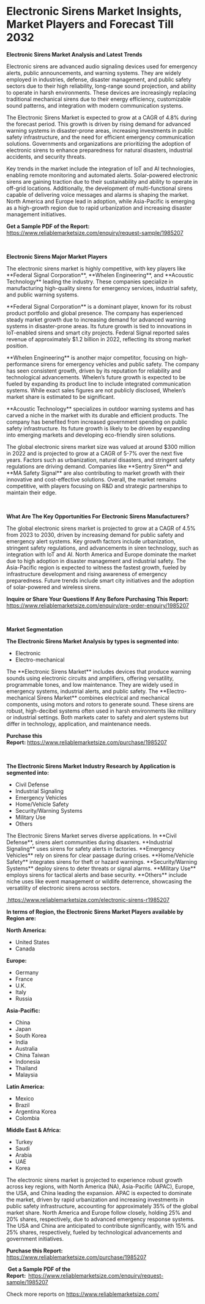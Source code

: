 <p><h1>Electronic Sirens Market Insights, Market Players and Forecast Till 2032</h1></p><p><strong>Electronic Sirens Market Analysis and Latest Trends</strong></p>
<p><p>Electronic sirens are advanced audio signaling devices used for emergency alerts, public announcements, and warning systems. They are widely employed in industries, defense, disaster management, and public safety sectors due to their high reliability, long-range sound projection, and ability to operate in harsh environments. These devices are increasingly replacing traditional mechanical sirens due to their energy efficiency, customizable sound patterns, and integration with modern communication systems.</p><p>The Electronic Sirens Market is expected to grow at a CAGR of 4.8% during the forecast period. This growth is driven by rising demand for advanced warning systems in disaster-prone areas, increasing investments in public safety infrastructure, and the need for efficient emergency communication solutions. Governments and organizations are prioritizing the adoption of electronic sirens to enhance preparedness for natural disasters, industrial accidents, and security threats.</p><p>Key trends in the market include the integration of IoT and AI technologies, enabling remote monitoring and automated alerts. Solar-powered electronic sirens are gaining traction due to their sustainability and ability to operate in off-grid locations. Additionally, the development of multi-functional sirens capable of delivering voice messages and alarms is shaping the market. North America and Europe lead in adoption, while Asia-Pacific is emerging as a high-growth region due to rapid urbanization and increasing disaster management initiatives.</p></p>
<p><strong>Get a Sample PDF of the Report:&nbsp;</strong> <a href="https://www.reliablemarketsize.com/enquiry/request-sample/1985207?utm_campaign=1133&utm_medium=2&utm_source=Github&utm_content=ia&utm_term=22012025&utm_id=electronic-sirens">https://www.reliablemarketsize.com/enquiry/request-sample/1985207</a></p>
<p>&nbsp;</p>
<p><strong>Electronic Sirens Major Market Players</strong></p>
<p><p>The electronic sirens market is highly competitive, with key players like **Federal Signal Corporation**, **Whelen Engineering**, and **Acoustic Technology** leading the industry. These companies specialize in manufacturing high-quality sirens for emergency services, industrial safety, and public warning systems.</p><p>**Federal Signal Corporation** is a dominant player, known for its robust product portfolio and global presence. The company has experienced steady market growth due to increasing demand for advanced warning systems in disaster-prone areas. Its future growth is tied to innovations in IoT-enabled sirens and smart city projects. Federal Signal reported sales revenue of approximately $1.2 billion in 2022, reflecting its strong market position.</p><p>**Whelen Engineering** is another major competitor, focusing on high-performance sirens for emergency vehicles and public safety. The company has seen consistent growth, driven by its reputation for reliability and technological advancements. Whelen’s future growth is expected to be fueled by expanding its product line to include integrated communication systems. While exact sales figures are not publicly disclosed, Whelen’s market share is estimated to be significant.</p><p>**Acoustic Technology** specializes in outdoor warning systems and has carved a niche in the market with its durable and efficient products. The company has benefited from increased government spending on public safety infrastructure. Its future growth is likely to be driven by expanding into emerging markets and developing eco-friendly siren solutions.</p><p>The global electronic sirens market size was valued at around $300 million in 2022 and is projected to grow at a CAGR of 5-7% over the next five years. Factors such as urbanization, natural disasters, and stringent safety regulations are driving demand. Companies like **Sentry Siren** and **MA Safety Signal** are also contributing to market growth with their innovative and cost-effective solutions. Overall, the market remains competitive, with players focusing on R&D and strategic partnerships to maintain their edge.</p></p>
<p>&nbsp;</p>
<p><strong>What Are The Key Opportunities For Electronic Sirens Manufacturers?</strong></p>
<p><p>The global electronic sirens market is projected to grow at a CAGR of 4.5% from 2023 to 2030, driven by increasing demand for public safety and emergency alert systems. Key growth factors include urbanization, stringent safety regulations, and advancements in siren technology, such as integration with IoT and AI. North America and Europe dominate the market due to high adoption in disaster management and industrial safety. The Asia-Pacific region is expected to witness the fastest growth, fueled by infrastructure development and rising awareness of emergency preparedness. Future trends include smart city initiatives and the adoption of solar-powered and wireless sirens.</p></p>
<p><strong>Inquire or Share Your Questions If Any Before Purchasing This Report:</strong> <a href="https://www.reliablemarketsize.com/enquiry/pre-order-enquiry/1985207?utm_campaign=1133&utm_medium=2&utm_source=Github&utm_content=ia&utm_term=22012025&utm_id=electronic-sirens">https://www.reliablemarketsize.com/enquiry/pre-order-enquiry/1985207</a></p>
<p>&nbsp;</p>
<p><strong>Market Segmentation</strong></p>
<p><strong>The Electronic Sirens Market Analysis by types is segmented into:</strong></p>
<p><ul><li>Electronic</li><li>Electro-mechanical</li></ul></p>
<p><p>The **Electronic Sirens Market** includes devices that produce warning sounds using electronic circuits and amplifiers, offering versatility, programmable tones, and low maintenance. They are widely used in emergency systems, industrial alerts, and public safety. The **Electro-mechanical Sirens Market** combines electrical and mechanical components, using motors and rotors to generate sound. These sirens are robust, high-decibel systems often used in harsh environments like military or industrial settings. Both markets cater to safety and alert systems but differ in technology, application, and maintenance needs.</p></p>
<p><strong>Purchase this Report:&nbsp;</strong><a href="https://www.reliablemarketsize.com/purchase/1985207?utm_campaign=1133&utm_medium=2&utm_source=Github&utm_content=ia&utm_term=22012025&utm_id=electronic-sirens">https://www.reliablemarketsize.com/purchase/1985207</a></p>
<p>&nbsp;</p>
<p><strong>The Electronic Sirens Market Industry Research by Application is segmented into:</strong></p>
<p><ul><li>Civil Defense</li><li>Industrial Signaling</li><li>Emergency Vehicles</li><li>Home/Vehicle Safety</li><li>Security/Warning Systems</li><li>Military Use</li><li>Others</li></ul></p>
<p><p>The Electronic Sirens Market serves diverse applications. In **Civil Defense**, sirens alert communities during disasters. **Industrial Signaling** uses sirens for safety alerts in factories. **Emergency Vehicles** rely on sirens for clear passage during crises. **Home/Vehicle Safety** integrates sirens for theft or hazard warnings. **Security/Warning Systems** deploy sirens to deter threats or signal alarms. **Military Use** employs sirens for tactical alerts and base security. **Others** include niche uses like event management or wildlife deterrence, showcasing the versatility of electronic sirens across sectors.</p></p>
<p><a href="https://www.reliablemarketsize.com/electronic-sirens-r1985207?utm_campaign=1133&utm_medium=2&utm_source=Github&utm_content=ia&utm_term=22012025&utm_id=electronic-sirens">&nbsp;https://www.reliablemarketsize.com/electronic-sirens-r1985207</a></p>
<p><strong>In terms of Region, the Electronic Sirens Market Players available by Region are:</strong></p>
<p>
    <p> <strong> North America: </strong>
        <ul>
            <li>United States</li>
            <li>Canada</li>
        </ul>
        </p> 
    <p> <strong> Europe: </strong>
        <ul>
            <li>Germany</li>
            <li>France</li>
            <li>U.K.</li>
            <li>Italy</li>
            <li>Russia</li>
        </ul>
        </p> 
    <p> <strong> Asia-Pacific: </strong>
        <ul>
            <li>China</li>
            <li>Japan</li>
            <li>South Korea</li>
            <li>India</li>
            <li>Australia</li>
            <li>China Taiwan</li>
            <li>Indonesia</li>
            <li>Thailand</li>
            <li>Malaysia</li>
        </ul>
        </p> 
    <p> <strong> Latin America: </strong>
        <ul>
            <li>Mexico</li>
            <li>Brazil</li>
            <li>Argentina Korea</li>
            <li>Colombia</li>
        </ul>
        </p> 
    <p> <strong> Middle East & Africa: </strong>
        <ul>
            <li>Turkey</li>
            <li>Saudi</li>
            <li>Arabia</li>
            <li>UAE</li>
            <li>Korea</li>
        </ul>
    </p>
    </p>
<p><p>The electronic sirens market is projected to experience robust growth across key regions, with North America (NA), Asia-Pacific (APAC), Europe, the USA, and China leading the expansion. APAC is expected to dominate the market, driven by rapid urbanization and increasing investments in public safety infrastructure, accounting for approximately 35% of the global market share. North America and Europe follow closely, holding 25% and 20% shares, respectively, due to advanced emergency response systems. The USA and China are anticipated to contribute significantly, with 15% and 25% shares, respectively, fueled by technological advancements and government initiatives.</p></p>
<p><strong>Purchase this Report: </strong><a href="https://www.reliablemarketsize.com/purchase/1985207?utm_campaign=1133&utm_medium=2&utm_source=Github&utm_content=ia&utm_term=22012025&utm_id=electronic-sirens">https://www.reliablemarketsize.com/purchase/1985207</a></p>
<p>&nbsp;<strong>Get a Sample PDF of the Report:&nbsp;&nbsp;</strong><a href="https://www.reliablemarketsize.com/enquiry/request-sample/1985207?utm_campaign=1133&utm_medium=2&utm_source=Github&utm_content=ia&utm_term=22012025&utm_id=electronic-sirens">https://www.reliablemarketsize.com/enquiry/request-sample/1985207</a></p>
<p><strong></strong></p>
<p>Check more reports on <a href="https://www.reliablemarketsize.com/?utm_campaign=1133&utm_medium=2&utm_source=Github&utm_content=ia&utm_term=22012025&utm_id=electronic-sirens">https://www.reliablemarketsize.com/</a></p>